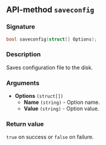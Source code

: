 ## API-method `saveconfig`

### Signature
``` c++
bool saveconfig(struct[] Options);
```

### Description
Saves configuration file to the disk.

### Arguments
- **Options** `(struct[])`
  - **Name** `(string)` - Option name.
  - **Value** `(string)` - Option value.

### Return value
`true` on success or `false` on failure.
